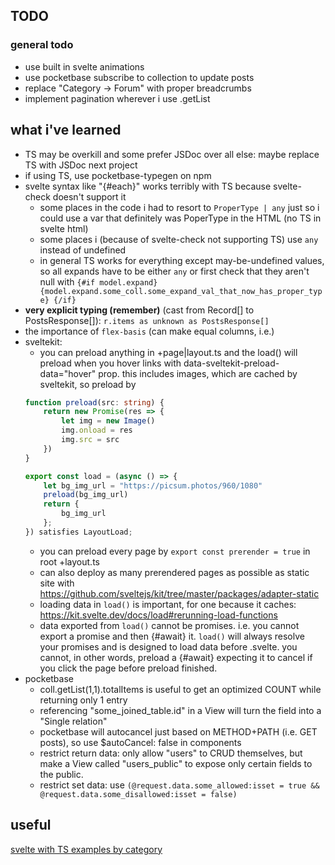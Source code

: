 ## TODO

### general todo
- use built in svelte animations
- use pocketbase subscribe to collection to update posts
- replace "Category -> Forum" with proper breadcrumbs
- implement pagination wherever i use .getList

## what i've learned
- TS may be overkill and some prefer JSDoc over all else: maybe replace TS with JSDoc next project
- if using TS, use pocketbase-typegen on npm
- svelte syntax like "{#each}" works terribly with TS because svelte-check doesn't support it
    - some places in the code i had to resort to `ProperType | any` just so i could use a var that definitely was PoperType in the HTML (no TS in svelte html)
    - some places i (because of svelte-check not supporting TS) use `any` instead of undefined
    - in general TS works for everything except may-be-undefined values, so all expands have to be either `any` or first check that they aren't null with `{#if model.expand} {model.expand.some_coll.some_expand_val_that_now_has_proper_type} {/if}`
- **very explicit typing (remember)** (cast from Record[] to PostsResponse[]): `r.items as unknown as PostsResponse[]`
- the importance of `flex-basis` (can make equal columns, i.e.)
- sveltekit:
    - you can preload anything in +page|layout.ts and the load() will preload when you hover links with data-sveltekit-preload-data="hover" prop. this includes images, which are cached by sveltekit, so preload by 
    ```ts
    function preload(src: string) {
        return new Promise(res => {
            let img = new Image()
            img.onload = res
            img.src = src
        })
    }

    export const load = (async () => {
        let bg_img_url = "https://picsum.photos/960/1080"
        preload(bg_img_url)
        return {
            bg_img_url
        };
    }) satisfies LayoutLoad;
    ```
    - you can preload every page by `export const prerender = true` in root +layout.ts
    - can also deploy as many prerendered pages as possible as static site with https://github.com/sveltejs/kit/tree/master/packages/adapter-static
    - loading data in `load()` is important, for one because it caches: https://kit.svelte.dev/docs/load#rerunning-load-functions
    - data exported from `load()` cannot be promises. i.e. you cannot export a promise and then {#await} it. `load()` will always resolve your promises and is designed to load data before .svelte. you cannot, in other words, preload a {#await} expecting it to cancel if you click the page before preload finished.
- pocketbase
    - coll.getList(1,1).totalItems is useful to get an optimized COUNT while returning only 1 entry
    - referencing "some_joined_table.id" in a View will turn the field into a "Single relation"
    - pocketbase will autocancel just based on METHOD+PATH (i.e. GET posts), so use $autoCancel: false in components
    - restrict return data: only allow "users" to CRUD themselves, but make a View called "users_public" to expose only certain fields to the public.
    - restrict set data: use `(@request.data.some_allowed:isset = true && @request.data.some_disallowed:isset = false)`

## useful

[svelte with TS examples by category](https://github.com/ivanhofer/sveltekit-typescript-showcase#svelte)
